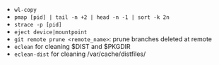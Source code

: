  - `wl-copy`
 - `pmap [pid] | tail -n +2 | head -n -1 | sort -k 2n`
 - `strace -p [pid]`
 - `eject device|mountpoint`
 - `git remote prune <remote_name>`: prune branches deleted at remote
 - `eclean` for cleaning $DIST and $PKGDIR
 - `eclean-dist` for cleaning /var/cache/distfiles/
